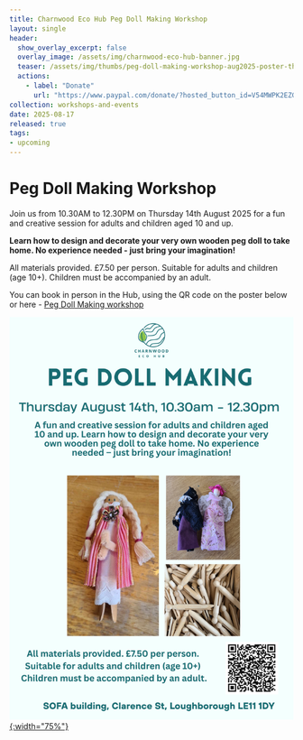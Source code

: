 ```yaml
---
title: Charnwood Eco Hub Peg Doll Making Workshop 
layout: single
header:
  show_overlay_excerpt: false
  overlay_image: /assets/img/charnwood-eco-hub-banner.jpg
  teaser: /assets/img/thumbs/peg-doll-making-workshop-aug2025-poster-thumbnail.jpg
  actions:
    - label: "Donate"
      url: "https://www.paypal.com/donate/?hosted_button_id=V54MWPK2EZGPY"
collection: workshops-and-events
date: 2025-08-17
released: true
tags:
- upcoming
---
```

# Peg Doll Making Workshop
 
Join us from 10.30AM to 12.30PM on Thursday 14th August 2025 for a fun and creative session for adults and children aged 10 and up.

**Learn how to design and decorate your very own wooden peg doll to take home.  No experience needed - just bring your imagination!**

All materials provided. £7.50 per person. Suitable for adults and children (age 10+). Children must be accompanied by an adult.

You can book in person in the Hub, using the QR code on the poster below or here - [Peg Doll Making workshop](https://www.eventbookings.com/b/event/peg-doll-making)

[![Peg Doll Making workshop poster](/assets/img/peg-doll-making-workshop-poster-aug2025.png){:width="75%"}](https://www.eventbookings.com/b/event/peg-doll-making)
